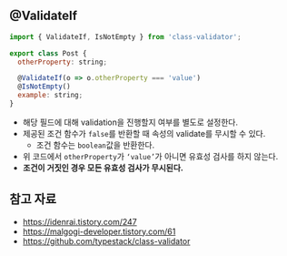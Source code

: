 ## @ValidateIf

```jsx
import { ValidateIf, IsNotEmpty } from 'class-validator';

export class Post {
  otherProperty: string;

  @ValidateIf(o => o.otherProperty === 'value')
  @IsNotEmpty()
  example: string;
}
```

- 해당 필드에 대해 validation을 진행할지 여부를 별도로 설정한다.
- 제공된 조건 함수가 `false`를 반환할 때 속성의 validate를 무시할 수 있다.
    - 조건 함수는 `boolean`값을 반환한다.
- 위 코드에서 `otherProperty`가 `‘value’`가 아니면 유효성 검사를 하지 않는다.
- **조건이 거짓인 경우 모든 유효성 검사가 무시된다.**

## 참고 자료

- https://idenrai.tistory.com/247
- https://malgogi-developer.tistory.com/61
- https://github.com/typestack/class-validator